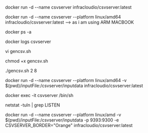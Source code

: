 docker run -d --name csvserver infracloudio/csvserver:latest

docker run -d --name csvserver --platform linux/amd64 infracloudio/csvserver:latest   --> as i am using ARM MACBOOK

docker ps -a

docker logs csvserver

vi gencsv.sh

chmod +x gencsv.sh

./gencsv.sh 2 8


docker run -d --name csvserver --platform linux/amd64 -v $(pwd)/inputFile:/csvserver/inputdata infracloudio/csvserver:latest


docker exec -it csvserver /bin/sh

netstat -tuln | grep LISTEN

docker run -d --name csvserver --platform linux/amd -v $(pwd)/inputFile:/csvserver/inputdata -p 9393:9300 -e CSVSERVER_BORDER="Orange" infracloudio/csvserver:latest
